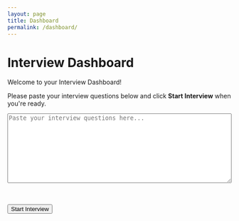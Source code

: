 ```yaml
---
layout: page
title: Dashboard
permalink: /dashboard/
---
```


<script type="module" src="/assets/js/firebase.js"></script>

# Interview Dashboard

Welcome to your Interview Dashboard!

Please paste your interview questions below and click **Start Interview** when you're ready.

<textarea id="questions" rows="10" style="width:100%;" placeholder="Paste your interview questions here..."></textarea>

<br/><br/>
<button type="button" id="startInterview">Start Interview</button>

<!-- Placeholder for dynamic content like AI hints will appear here -->
<div id="interviewOutput"></div>

<script>
  // For now, simply log the questions when you click the button.
  document.getElementById('startInterview').addEventListener('click', function() {
    const questions = document.getElementById('questions').value;
    if (!questions.trim()) {
      alert("Please enter some interview questions first.");
      return;
    }
    // For MVP: Display the questions as a confirmation.
    document.getElementById('interviewOutput').innerHTML =
      "<h3>Interview Session Started</h3><p>" + questions.replace(/\n/g, "<br/>") + "</p>";
    
    // Future steps:
    // 1. Save the questions in Firebase Firestore.
    // 2. Generate the first question with an AI-generated answer.
    // 3. Enable real-time updates for hints and follow-ups.
  });
</script>

